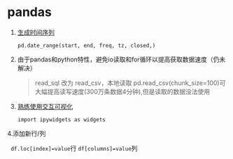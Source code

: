 # pandas
1. [生成时间序列](https://blog.csdn.net/you_are_my_dream/article/details/70209757)

    `pd.date_range(start, end, freq, tz, closed,)`
  
2. 由于pandas和python特性，避免io读取和for循环以提高获取数据速度（仍未解决）
    > read_sql 改为 read_csv，本地读取
    > pd.read_csv(chunk_size=100)可大幅提高读写速度(300万条数据4分钟),但是读取的数据没法使用

3. [熟练使用交互可视化](http://ipywidgets.readthedocs.io/en/latest/examples/Using%20Interact.html)

    `import ipywidgets as widgets`
    
4.添加新行/列  

   `df.loc[index]=value`行 `df[columns]=value`列
